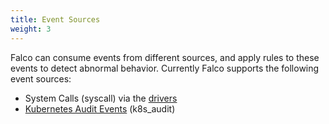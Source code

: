 ```yaml
---
title: Event Sources
weight: 3
---
```


Falco can consume events from different sources, and apply rules to these events to detect abnormal behavior. Currently Falco supports the following event sources:

* System Calls (syscall) via the [drivers](./drivers)
* [Kubernetes Audit Events](./kubernetes-audit) (k8s_audit)


